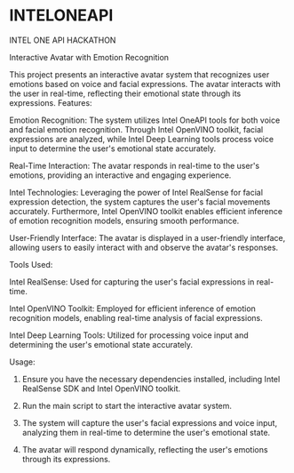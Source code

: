 # INTELONEAPI
INTEL ONE API HACKATHON


Interactive Avatar with Emotion Recognition

This project presents an interactive avatar system that recognizes user emotions based on voice and facial expressions. The avatar interacts with the user in real-time, reflecting their emotional state through its expressions.
Features:

Emotion Recognition: The system utilizes Intel OneAPI tools for both voice and facial emotion recognition. Through Intel OpenVINO toolkit, facial expressions are analyzed, while Intel Deep Learning tools process voice input to determine the user's emotional state accurately.
  
Real-Time Interaction: The avatar responds in real-time to the user's emotions, providing an interactive and engaging experience.

Intel Technologies: Leveraging the power of Intel RealSense for facial expression detection, the system captures the user's facial movements accurately. Furthermore, Intel OpenVINO toolkit enables efficient inference of emotion recognition models, ensuring smooth performance.

User-Friendly Interface: The avatar is displayed in a user-friendly interface, allowing users to easily interact with and observe the avatar's responses.

Tools Used:

Intel RealSense: Used for capturing the user's facial expressions in real-time.
  
Intel OpenVINO Toolkit: Employed for efficient inference of emotion recognition models, enabling real-time analysis of facial expressions.

Intel Deep Learning Tools: Utilized for processing voice input and determining the user's emotional state accurately.

Usage:

1. Ensure you have the necessary dependencies installed, including Intel RealSense SDK and Intel OpenVINO toolkit.
  
2. Run the main script to start the interactive avatar system.
  
3. The system will capture the user's facial expressions and voice input, analyzing them in real-time to determine the user's emotional state.
  
4. The avatar will respond dynamically, reflecting the user's emotions through its expressions.




